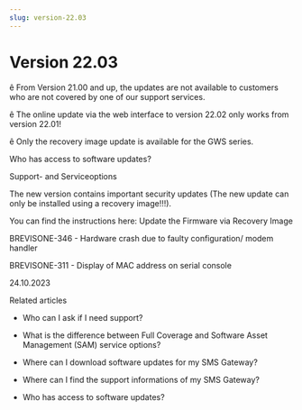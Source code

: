 ```yaml
---
slug: version-22.03
---
```


# Version 22.03

ê From Version 21.00 and up, the updates are not available to customers who
are not covered by one of our support services.

ê The online update via the web interface to version 22.02 only works from
version 22.01!

ê Only the recovery image update is available for the GWS series.

Who has access to software updates?

Support- and Serviceoptions

The new version contains important security updates (The new update can only
be installed using a recovery image!!!).

You can find the instructions here: Update the Firmware via Recovery Image

BREVISONE-346 - Hardware crash due to faulty configuration/ modem handler

BREVISONE-311 - Display of MAC address on serial console

24.10.2023

Related articles

  * Who can I ask if I need support?

  * What is the difference between Full Coverage and Software Asset Management (SAM) service options?

  * Where can I download software updates for my SMS Gateway?

  * Where can I find the support informations of my SMS Gateway?

  * Who has access to software updates?

